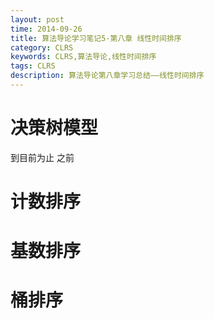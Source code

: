 ```yaml
---
layout: post
time: 2014-09-26
title: 算法导论学习笔记5-第八章 线性时间排序
category: CLRS
keywords: CLRS,算法导论,线性时间排序
tags: CLRS
description: 算法导论第八章学习总结——线性时间排序
---
```


# 决策树模型

到目前为止 之前

# 计数排序

# 基数排序

# 桶排序

